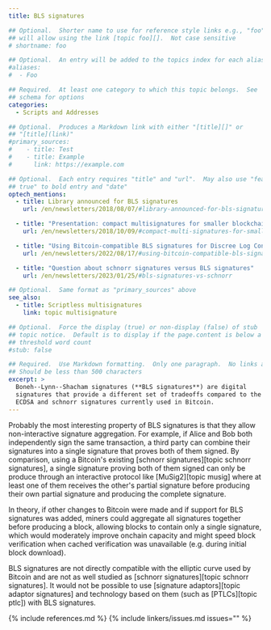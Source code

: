 ```yaml
---
title: BLS signatures

## Optional.  Shorter name to use for reference style links e.g., "foo"
## will allow using the link [topic foo][].  Not case sensitive
# shortname: foo

## Optional.  An entry will be added to the topics index for each alias
#aliases:
#  - Foo

## Required.  At least one category to which this topic belongs.  See
## schema for options
categories:
  - Scripts and Addresses

## Optional.  Produces a Markdown link with either "[title][]" or
## "[title](link)"
#primary_sources:
#    - title: Test
#    - title: Example
#      link: https://example.com

## Optional.  Each entry requires "title" and "url".  May also use "feature:
## true" to bold entry and "date"
optech_mentions:
  - title: Library announced for BLS signatures
    url: /en/newsletters/2018/08/07/#library-announced-for-bls-signatures

  - title: "Presentation: compact multisignatures for smaller blockchains"
    url: /en/newsletters/2018/10/09/#compact-multi-signatures-for-smaller-blockchains

  - title: "Using Bitcoin-compatible BLS signatures for Discree Log Contracts (DLCs)"
    url: /en/newsletters/2022/08/17/#using-bitcoin-compatible-bls-signatures-for-dlcs

  - title: "Question about schnorr signatures versus BLS signatures"
    url: /en/newsletters/2023/01/25/#bls-signatures-vs-schnorr

## Optional.  Same format as "primary_sources" above
see_also:
  - title: Scriptless multisignatures
    link: topic multisignature

## Optional.  Force the display (true) or non-display (false) of stub
## topic notice.  Default is to display if the page.content is below a
## threshold word count
#stub: false

## Required.  Use Markdown formatting.  Only one paragraph.  No links allowed.
## Should be less than 500 characters
excerpt: >
  Boneh--Lynn--Shacham signatures (**BLS signatures**) are digital
  signatures that provide a different set of tradeoffs compared to the
  ECDSA and schnorr signatures currently used in Bitcoin.
---
```

Probably the most interesting property of BLS signatures is that they
allow non-interactive signature aggregation.  For example, if Alice and
Bob both independently sign the same transaction, a third party can
combine their signatures into a single signature that proves both of
them signed.  By comparison, using a Bitcoin's existing [schnorr
signatures][topic schnorr signatures], a single signature proving both
of them signed can only be produce through an interactive protocol like
[MuSig2][topic musig] where at least one of them receives the other's
partial signature before producing their own partial signature and
producing the complete signature.

In theory, if other changes to Bitcoin were made and if support for BLS
signatures was added, miners could aggregate all signatures together
before producing a block, allowing blocks to contain only a single
signature, which would moderately improve onchain capacity and might
speed block verification when cached verification was unavailable (e.g.
during initial block download).

BLS signatures are not directly compatible with the elliptic curve used
by Bitcoin and are not as well studied as [schnorr signatures][topic
schnorr signatures].  It would not be possible to use [signature
adaptors][topic adaptor signatures] and technology based on them (such
as [PTLCs][topic ptlc]) with BLS signatures.

{% include references.md %}
{% include linkers/issues.md issues="" %}
